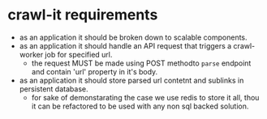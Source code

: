 # crawl-it requirements

 * as an application it should be broken down to scalable components.
 * as an application it should handle an API request that triggers a crawl-worker job for specified url.
   * the request MUST be made using POST methodto `parse` endpoint and contain 'url' property in it's body.
 * as an application it should store parsed url contetnt and sublinks in persistent database.
   * for sake of demonstarating the case we use redis to store it all, thou it can be refactored to be used with any non sql backed solution.
